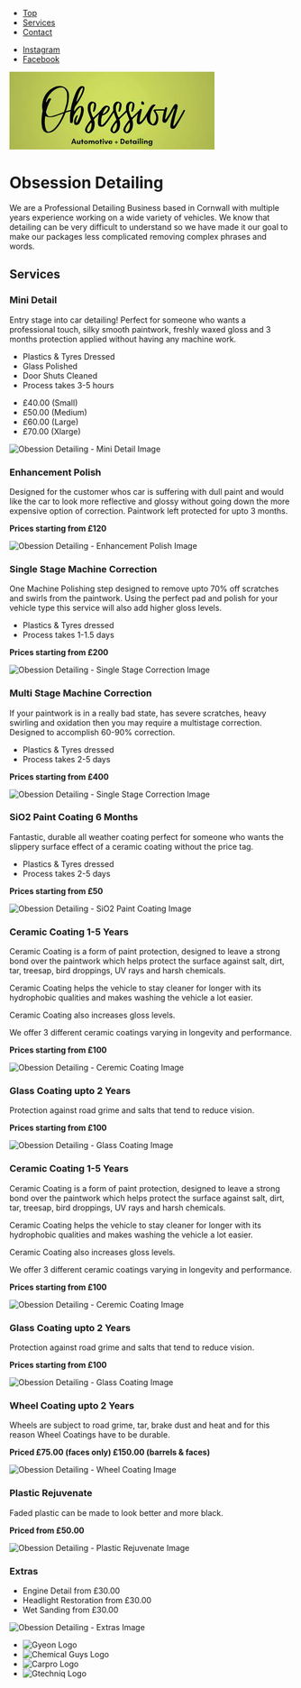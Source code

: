 <div class="top-nav" id="top-nav">
  <nav>
    <ul>
      <li><a href="#intro">Top</a></li>
      <li><a href="#services">Services</a></li>
      <li><a href="#contact">Contact</a></li>
    </ul>
    <ul>
      <li><a href="https://www.instagram.com/obsessiondetailing/">Instagram</a></li>
      <li><a href="https://m.facebook.com/obsessiondetailed/">Facebook</a></li>
    </ul>
  </nav>
</div>

<div class="banner" id="banner">
  <img src="https://raw.githubusercontent.com/obsessiondetailing/Obsession-Detailing/gh-pages/download.jpg" alt="Obession Detailing Logo">
</div>

<div class="intro" id="intro">
  <h1>Obsession Detailing</h1>
  <p>We are a Professional Detailing Business based in Cornwall with multiple years experience working on a wide variety of vehicles.
  We know that detailing can be very difficult to understand so we have made it our goal to make our packages less complicated removing complex phrases and words.</p>
</div>

<div class="services" id="services">
  <h2>Services</h2>
  
  <div class="service" id="service-mini-detail">
    <div class="service__content">
      <h3>Mini Detail</h3>
      <p>Entry stage into car detailing! Perfect for someone who wants a professional touch, silky smooth paintwork, freshly waxed gloss and 3 months protection applied without having any machine work.<p>
      <ul>
        <li>Plastics & Tyres Dressed</li>
        <li>Glass Polished</li>
        <li>Door Shuts Cleaned</li>
        <li>Process takes 3-5 hours</li>
      </ul>
      <ul>
        <li>£40.00 (Small)</li>
        <li>£50.00 (Medium)</li>
        <li>£60.00 (Large)</li>
        <li>£70.00 (Xlarge)</li>
      </ul>
    </div>
    <div class="service__image">
        <img src="https://images.unsplash.com/photo-1560037962-a00331b63f72?ixid=MnwxMjA3fDB8MHxwaG90by1wYWdlfHx8fGVufDB8fHx8&ixlib=rb-1.2.1&auto=format&fit=crop&w=750&q=80" alt="Obession Detailing - Mini Detail Image">
    </div>
  </div>
  
  <div class="service" id="service-enhancement">
    <div class="service__content">
      <h3>Enhancement Polish</h3>
      <p>Designed for the customer whos car is suffering with dull paint and would like the car to look more reflective and glossy without going down the more expensive option of correction. Paintwork left protected for upto 3 months.</p>
      <p><strong>Prices starting from £120</strong></p>
    </div>
    <div class="service__image">
        <img src="https://images.unsplash.com/photo-1622329821376-a19fd6002562?ixid=MnwxMjA3fDB8MHxwaG90by1wYWdlfHx8fGVufDB8fHx8&ixlib=rb-1.2.1&auto=format&fit=crop&w=667&q=80" alt="Obession Detailing - Enhancement Polish Image">
    </div>
  </div>
  
  <div class="service" id="single-stage-correction">
    <div class="service__content">
      <h3>Single Stage Machine Correction</h3>
      <p>One Machine Polishing step designed to remove upto 70% off scratches and swirls from the paintwork. Using the perfect pad and polish for your vehicle type this service will also add higher gloss levels.</p>
      <ul>
        <li>Plastics & Tyres dressed</li>
        <li>Process takes 1-1.5 days</li>
      </ul>
      <p><strong>Prices starting from £200</strong></p>
    </div>
    <div class="service__image">
        <img src="https://images.unsplash.com/photo-1614888441158-de25f0ea4bc5?ixid=MnwxMjA3fDB8MHxzZWFyY2h8M3x8Y2FyJTIwZGV0YWlsaW5nfGVufDB8fDB8fA%3D%3D&ixlib=rb-1.2.1&auto=format&fit=crop&w=500&q=60" alt="Obession Detailing - Single Stage Correction Image">
    </div>
  </div>
  
  <div class="service" id="multi-stage-correction">
    <div class="service__content">
      <h3>Multi Stage Machine Correction</h3>
      <p>If your paintwork is in a really bad state, has severe scratches, heavy swirling and oxidation then you may require a multistage correction. 
Designed to accomplish 60-90% correction.</p>
      <ul>
        <li>Plastics & Tyres dressed</li>
        <li>Process takes 2-5 days</li>
      </ul>
      <p><strong>Prices starting from £400</strong></p>
    </div>
    <div class="service__image">
        <img src="https://images.unsplash.com/photo-1620584899131-a5ff5f8fbb03?ixid=MnwxMjA3fDB8MHxwaG90by1wYWdlfHx8fGVufDB8fHx8&ixlib=rb-1.2.1&auto=format&fit=crop&w=400&q=80" alt="Obession Detailing - Single Stage Correction Image">
    </div>
  </div>
  
  <div class="service" id="si02-coatings">
    <div class="service__content">
      <h3>SiO2 Paint Coating 6 Months</h3>
      <p>Fantastic, durable all weather coating perfect for someone who wants the slippery surface effect of a ceramic coating without the price tag.</p>
      <ul>
        <li>Plastics & Tyres dressed</li>
        <li>Process takes 2-5 days</li>
      </ul>
      <p><strong>Prices starting from £50</strong></p>
    </div>
    <div class="service__image">
        <img src="https://images.unsplash.com/photo-1549664524-117ce7a8083b?ixid=MnwxMjA3fDB8MHxwaG90by1wYWdlfHx8fGVufDB8fHx8&ixlib=rb-1.2.1&auto=format&fit=crop&w=889&q=80" alt="Obession Detailing - SiO2 Paint Coating Image">
    </div>
  </div>
  
  <div class="service" id="si02-coatings">
    <div class="service__content">
      <h3>Ceramic Coating 1-5 Years</h3>
      <p>Ceramic Coating is a form of paint protection, designed to leave a strong bond over the paintwork which helps protect the surface against salt, dirt, tar, treesap, bird droppings, UV rays and harsh chemicals.</p>
      <p>Ceramic Coating helps the vehicle to stay cleaner for longer with its hydrophobic qualities and makes washing the vehicle a lot easier.</p>
      <p>Ceramic Coating also increases gloss levels.</p>
      <p>We offer 3 different ceramic coatings varying in longevity and performance.</p>
      <p><strong>Prices starting from £100</strong></p>
    </div>
    <div class="service__image">
        <img src="https://images.unsplash.com/photo-1583062205555-7af8d8c41c83?ixlib=rb-1.2.1&ixid=MnwxMjA3fDB8MHxwaG90by1wYWdlfHx8fGVufDB8fHx8&auto=format&fit=crop&w=750&q=80" alt="Obession Detailing - Ceremic Coating Image">
    </div>
  </div>
  
  <div class="service" id="si02-coatings">
    <div class="service__content">
      <h3>Glass Coating upto 2 Years</h3>
      <p>Protection against road grime and salts that tend to reduce vision.</p>
      <p><strong>Prices starting from £100</strong></p>
    </div>
    <div class="service__image">
        <img src="https://images.unsplash.com/photo-1612181958393-54db939b5291?ixid=MnwxMjA3fDB8MHxwaG90by1wYWdlfHx8fGVufDB8fHx8&ixlib=rb-1.2.1&auto=format&fit=crop&w=334&q=80" alt="Obession Detailing - Glass Coating Image">
    </div>
  </div>
  
  <div class="service" id="ceramic-coatings">
    <div class="service__content">
      <h3>Ceramic Coating 1-5 Years</h3>
      <p>Ceramic Coating is a form of paint protection, designed to leave a strong bond over the paintwork which helps protect the surface against salt, dirt, tar, treesap, bird droppings, UV rays and harsh chemicals.</p>
      <p>Ceramic Coating helps the vehicle to stay cleaner for longer with its hydrophobic qualities and makes washing the vehicle a lot easier.</p>
      <p>Ceramic Coating also increases gloss levels.</p>
      <p>We offer 3 different ceramic coatings varying in longevity and performance.</p>
      <p><strong>Prices starting from £100</strong></p>
    </div>
    <div class="service__image">
        <img src="https://images.unsplash.com/photo-1484136540910-d66bb475348d?ixlib=rb-1.2.1&ixid=MnwxMjA3fDB8MHxwaG90by1wYWdlfHx8fGVufDB8fHx8&auto=format&fit=crop&w=1980&q=80" alt="Obession Detailing - Ceremic Coating Image">
    </div>
  </div>
  
  <div class="service" id="glass-coatings">
    <div class="service__content">
      <h3>Glass Coating upto 2 Years</h3>
      <p>Protection against road grime and salts that tend to reduce vision.</p>
      <p><strong>Prices starting from £100</strong></p>
    </div>
    <div class="service__image">
        <img src="https://images.unsplash.com/photo-1612181958393-54db939b5291?ixid=MnwxMjA3fDB8MHxwaG90by1wYWdlfHx8fGVufDB8fHx8&ixlib=rb-1.2.1&auto=format&fit=crop&w=334&q=80" alt="Obession Detailing - Glass Coating Image">
    </div>
  </div>
  
  <div class="service" id="wheel-coatings">
    <div class="service__content">
      <h3>Wheel Coating upto 2 Years</h3>
      <p>Wheels are subject to road grime, tar, brake dust and heat and for this reason Wheel Coatings have to be durable.</p>
      <p><strong>Priced £75.00 (faces only) £150.00 (barrels & faces)</strong></p>
    </div>
    <div class="service__image">
        <img src="https://images.unsplash.com/photo-1610823135590-d7b6a31f7ce1?ixid=MnwxMjA3fDB8MHxwaG90by1wYWdlfHx8fGVufDB8fHx8&ixlib=rb-1.2.1&auto=format&fit=crop&w=334&q=80" alt="Obession Detailing - Wheel Coating Image">
    </div>
  </div>
  
  <div class="service" id="plastic-coatings">
    <div class="service__content">
      <h3>Plastic Rejuvenate</h3>
      <p>Faded plastic can be made to look better and more black.</p>
      <p><strong>Priced from £50.00</strong></p>
    </div>
    <div class="service__image">
        <img src="https://images.unsplash.com/photo-1619252351055-1c0f3ff8259d?ixid=MnwxMjA3fDB8MHxwaG90by1wYWdlfHx8fGVufDB8fHx8&ixlib=rb-1.2.1&auto=format&fit=crop&w=1864&q=80" alt="Obession Detailing - Plastic Rejuvenate Image">
    </div>
  </div>
  
  <div class="service" id="plastic-coatings">
    <div class="service__content">
      <h3>Extras</h3>
      <ul>
        <li>Engine Detail from £30.00</li>
        <li>Headlight Restoration from £30.00</li>
        <li>Wet Sanding from £30.00</li>
      </ul>
    </div>
    <div class="service__image">
        <img src="https://images.unsplash.com/photo-1594573677313-757d4aeea449?ixid=MnwxMjA3fDB8MHxwaG90by1wYWdlfHx8fGVufDB8fHx8&ixlib=rb-1.2.1&auto=format&fit=crop&w=334&q=80" alt="Obession Detailing - Extras Image">
    </div>
  </div>
  
</div>

<div class="trusted-products" id="trusted-products">
  <div>
    <ul>
      <li><img src="https://gyeonquartz.com/wp-content/uploads/2020/08/gyeon-1200x1200.jpg" alt="Gyeon Logo"></li>
      <li><img src="https://www.chemicalguys.eu/media/descriptions/LAB_115-Chemical-Guys-Logo-Sticker-Circle-5inch-4.jpg" alt="Chemical Guys Logo"></li>
      <li><img src="https://carpro.global/wp-content/themes/carpro/assets/images/logo-big.png" alt="Carpro Logo"></li>
      <li><img src="https://images.squarespace-cdn.com/content/v1/5b91be6cb10598ee92032433/1572046137163-UA07RVIUD3VDYDWZ15BT/Gtechniq-logo-Devils-in-the-Detailing.jpg" alt="Gtechniq Logo"></li>
    </ul>
  </div>
</div>
